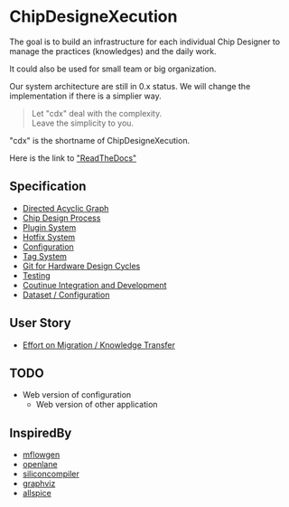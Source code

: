 <!--
 * @LastEditors: SteveL
-->
# ChipDesigneXecution

The goal is to build an infrastructure for each individual Chip Designer to manage the practices (knowledges) and the daily work.

It could also be used for small team or big organization.

Our system architecture are still in 0.x status. We will change the implementation if there is a simplier way.

>
> Let "cdx" deal with the complexity.<br>
> Leave the simplicity to you.
>
"cdx" is the shortname of ChipDesigneXecution.

Here is the link to ["ReadTheDocs"](https://chipdesignexecution.readthedocs.io/)

## Specification

- [Directed Acyclic Graph](https://github.com/xoit/cdx_doc/blob/main/source/spec/dag.md)
- [Chip Design Process](https://github.com/xoit/cdx_doc/blob/main/source/spec/process.md)
- [Plugin System](https://github.com/xoit/cdx_doc/blob/main/source/spec/plugin.md)
- [Hotfix System](https://github.com/xoit/cdx_doc/blob/main/source/spec/hotfix.md)
- [Configuration](https://github.com/xoit/cdx_doc/blob/main/source/spec/config.md)
- [Tag System](https://github.com/xoit/cdx_doc/blob/main/source/spec/tag.md)
- [Git for Hardware Design Cycles](https://github.com/xoit/cdx_doc/blob/main/source/spec/vcs.md)
- [Testing](https://github.com/xoit/cdx_doc/blob/main/source/spec/test.md)
- [Coutinue Integration and Development](https://github.com/xoit/cdx_doc/blob/main/source/spec/cicd.md)
- [Dataset / Configuration](https://github.com/xoit/cdx_doc/blob/main/source/spec/dataset.md)

## User Story

- [Effort on Migration / Knowledge Transfer](docs/source/story/effort_on_migration.md)

## TODO

- Web version of configuration
  - Web version of other application

## InspiredBy

- [mflowgen](https://github.com/mflowgen/mflowgen)
- [openlane](https://github.com/The-OpenROAD-Project/OpenLane)
- [siliconcompiler](https://github.com/siliconcompiler/siliconcompiler)
- [graphviz](https://graphviz.org/resources/)
- [allspice](https://www.allspice.io/)

